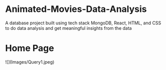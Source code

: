 # Animated-Movies-Data-Analysis
A database project built using tech stack MongoDB, React, HTML, and CSS to do data analysis and get meaningful insights from the data

<h1>Home Page</h1>
![](Images/Query1.jpeg)
